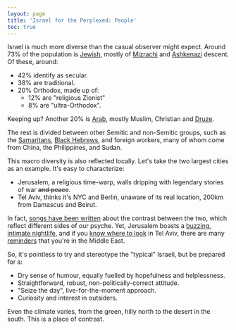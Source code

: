 ```yaml
---
layout: page
title: 'Israel for the Perplexed: People'
toc: true
---
```


Israel is much more diverse than the casual observer might
expect. Around 73% of the population
is [Jewish](https://en.wikipedia.org/wiki/Israeli_Jews), mostly
of [Mizrachi](https://en.wikipedia.org/wiki/Mizrahi_Jews_in_Israel)
and
[Ashkenazi](https://en.wikipedia.org/wiki/Ashkenazi_Jews_in_Israel)
descent. Of these, around:

* 42% identify as secular.
* 38% are traditional.
* 20% Orthodox, made up of:
  * 12% are "religious Zionist"
  * 8% are "ultra-Orthodox".

Keeping up? Another 20%
is [Arab](https://en.wikipedia.org/wiki/Arab_citizens_of_Israel),
mostly Muslim, Christian
and [Druze](https://en.wikipedia.org/wiki/Druze_in_Israel).

The rest is divided between other Semitic and non-Semitic groups, such as
the [Samaritans](https://en.wikipedia.org/wiki/Samaritans),
[Black Hebrews](https://en.wikipedia.org/wiki/African_Hebrew_Israelites_of_Jerusalem),
and foreign workers, many of whom come from China, the Philippines,
and Sudan.

This macro diversity is also reflected locally. Let's take the two
largest cities as an example. It's easy to characterize:

* Jerusalem, a religious time-warp, walls dripping with legendary
  stories of war ~~and peace~~.
* Tel Aviv, thinks it's NYC and Berlin, unaware of its real location,
  200km from Damascus and Beirut.

In fact,
[songs have been written](https://www.youtube.com/watch?v=JNwJFLkoX80)
about the contrast between the two, which reflect different sides of
our psyche. Yet, Jerusalem boasts a
[buzzing, intimate nightlife](https://www.timeout.com/israel/nightlife/the-jerusalem-nightlife-best-bars-and-nightclubs),
and if you [know where to look](http://eng.ihi.org.il/) in Tel Aviv,
there are many
[reminders](http://www.palmach.org.il/Web/English/TheMuseum/Default.aspx) that
you're in the Middle East.

So, it's pointless to try and stereotype the "typical" Israeli, but be
prepared for a:

* Dry sense of humour, equally fuelled by hopefulness and helplessness.
* Straightforward, robust, non-politically-correct attitude.
* "Seize the day", live-for-the-moment approach.
* Curiosity and interest in outsiders.

Even the climate varies, from the green, hilly north to
the desert in the south. This is a place of contrast.
